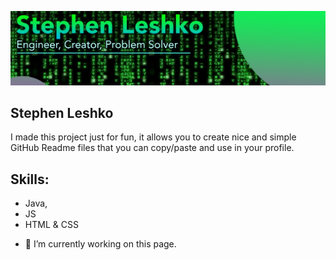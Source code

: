 
![](https://github.com/StephenLeshko/StephenLeshko/blob/main/GitHubBanner.png)
## Stephen Leshko
I made this project just for fun, it allows you to create nice and simple GitHub Readme files that you can copy/paste and use in your profile.

## Skills: 
* Java, 
* JS
* HTML & CSS

- 🔭 I’m currently working on this page. 






